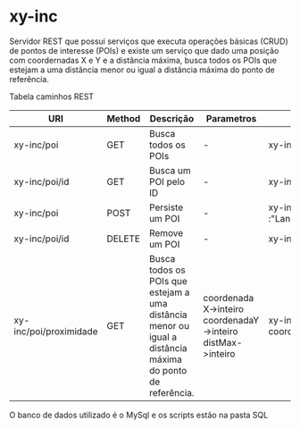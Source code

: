 # xy-inc

Servidor REST que possui serviços que executa operações básicas (CRUD) de pontos de interesse (POIs) e existe um serviço que dado uma posição com coordernadas X e Y e a distância máxima, busca todos os POIs que estejam a uma distância menor ou igual a distância máxima do ponto de referência.

Tabela caminhos REST

URI | Method | Descrição | Parametros | Exemplo
--- | ------ | --------- | ---------- | ------
xy-inc/poi | GET | Busca todos os POIs | - | xy-inc/poi
xy-inc/poi/id | GET | Busca um POI pelo ID | - | xy-inc/poi/2
xy-inc/poi | POST | Persiste um POI | - | xy-inc/poi corpo da requisição: {"nome" :"Lanchonete","coordenadaX":"27","coordenadaY":"12"}
xy-inc/poi/id | DELETE | Remove um POI | - |  xy-inc/poi/2
xy-inc/poi/proximidade | GET | Busca todos os POIs que estejam a uma distância menor ou igual a distância máxima do ponto de referência. | coordenadaX->inteiro coordenadaY->inteiro distMax->inteiro|  xy-inc/poi/proximidade?coordenadaX=20&coordenadaY=10&distMax=10


O banco de dados utilizado é o MySql e os scripts estão na pasta SQL
